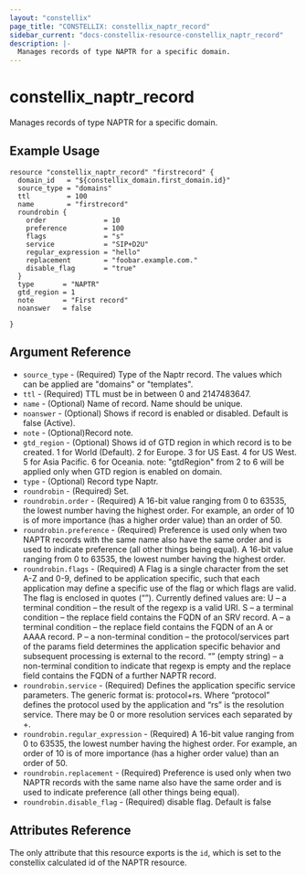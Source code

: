 ```yaml
---
layout: "constellix"
page_title: "CONSTELLIX: constellix_naptr_record"
sidebar_current: "docs-constellix-resource-constellix_naptr_record"
description: |-
  Manages records of type NAPTR for a specific domain.
---
```


# constellix_naptr_record
 Manages records of type NAPTR for a specific domain.

## Example Usage ##

```hcl
resource "constellix_naptr_record" "firstrecord" {
  domain_id   = "${constellix_domain.first_domain.id}"
  source_type = "domains"
  ttl         = 100
  name        = "firstrecord"
  roundrobin {
    order              = 10
    preference         = 100
    flags              = "s"
    service            = "SIP+D2U"
    regular_expression = "hello"
    replacement        = "foobar.example.com."
    disable_flag       = "true"
  }
  type       = "NAPTR"
  gtd_region = 1
  note       = "First record"
  noanswer   = false

}

```

## Argument Reference ##
* `source_type` - (Required) Type of the Naptr record. The values which can be applied are "domains" or "templates".
* `ttl` - (Required) TTL must be in between 0 and 2147483647.
* `name` - (Optional) Name of record. Name should be unique.
* `noanswer` - (Optional) Shows if record is enabled or disabled. Default is false (Active).
* `note` - (Optional)Record note.
* `gtd_region` - (Optional) Shows id of GTD region in which record is to be created. 1 for World (Default). 2 for Europe. 3 for US East. 4 for US West. 5 for Asia Pacific. 6 for Oceania. note: "gtdRegion" from 2 to 6 will be applied only when GTD region is enabled on domain.
* `type` - (Optional) Record type Naptr.
* `roundrobin` - (Required) Set.
* `roundrobin.order` - (Required) A 16-bit value ranging from 0 to 63535, the lowest number having the highest order. For example, an order of 10 is of more importance (has a higher order value) than an order of 50.
* `roundrobin.preference` - (Required) Preference is used only when two NAPTR records with the same name also have the same order and is used to indicate preference (all other things being equal). A 16-bit value ranging from 0 to 63535, the lowest number having the highest order.
* `roundrobin.flags` - (Required) A Flag is a single character from the set A-Z and 0-9, defined to be application specific, such that each application may define a specific use of the flag or which flags are valid. The flag is enclosed in quotes (“”). Currently defined values are: 
U – a terminal condition – the result of the regexp is a valid URI.
S – a terminal condition – the replace field contains the FQDN of an SRV record.
A – a terminal condition – the replace field contains the FQDN of an A or AAAA record.
P – a non-terminal condition – the protocol/services part of the params field determines the application specific behavior and subsequent processing is external to the record.
“” (empty string) – a non-terminal condition to indicate that regexp is empty and the replace field contains the FQDN of a further NAPTR record.
* `roundrobin.service` - (Required) Defines the application specific service parameters. The generic format is: protocol+rs. Where “protocol” defines the protocol used by the application and “rs” is the resolution service. There may be 0 or more resolution services each separated by +.
* `roundrobin.regular_expression` - (Required) A 16-bit value ranging from 0 to 63535, the lowest number having the highest order. For example, an order of 10 is of more importance (has a higher order value) than an order of 50.
* `roundrobin.replacement` - (Required) Preference is used only when two NAPTR records with the same name also have the same order and is used to indicate preference (all other things being equal).
* `roundrobin.disable_flag` - (Required) disable flag. Default is false

## Attributes Reference
The only attribute that this resource exports is the `id`, which is set to the constellix calculated id of the NAPTR resource.